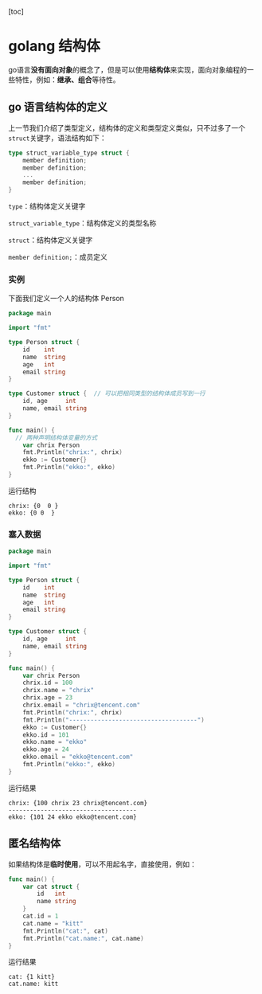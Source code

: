 [toc]



# golang 结构体

go语言**没有面向对象**的概念了，但是可以使用**结构体**来实现，面向对象编程的一些特性，例如：**继承、组合**等待性。



## go 语言结构体的定义

上一节我们介绍了类型定义，结构体的定义和类型定义类似，只不过多了一个`struct`关键字，语法结构如下：

```go
type struct_variable_type struct {
  	member definition;
  	member definition;
  	...
  	member definition;
}
```

`type`：结构体定义关键字

`struct_variable_type`：结构体定义的类型名称

`struct`：结构体定义关键字

`member definition;`：成员定义

### **实例**

下面我们定义一个人的结构体 Person

```go
package main

import "fmt"

type Person struct {
	id    int
	name  string
	age   int
	email string
}

type Customer struct {  // 可以把相同类型的结构体成员写到一行
	id, age     int
	name, email string
}

func main() {
  // 两种声明结构体变量的方式
	var chrix Person
	fmt.Println("chrix:", chrix)
	ekko := Customer{}
	fmt.Println("ekko:", ekko)
}

```

运行结构

```
chrix: {0  0 }
ekko: {0 0  }
```



### **塞入数据**

```go
package main

import "fmt"

type Person struct {
	id    int
	name  string
	age   int
	email string
}

type Customer struct {
	id, age     int
	name, email string
}

func main() {
	var chrix Person
	chrix.id = 100
	chrix.name = "chrix"
	chrix.age = 23
	chrix.email = "chrix@tencent.com"
	fmt.Println("chrix:", chrix)
	fmt.Println("------------------------------------")
	ekko := Customer{}
	ekko.id = 101
	ekko.name = "ekko"
	ekko.age = 24
	ekko.email = "ekko@tencent.com"
	fmt.Println("ekko:", ekko)
}

```

运行结果

```
chrix: {100 chrix 23 chrix@tencent.com}
------------------------------------
ekko: {101 24 ekko ekko@tencent.com}
```



## 匿名结构体

如果结构体是**临时使用**，可以不用起名字，直接使用，例如：

```go
func main() {
	var cat struct {
		id   int
		name string
	}
	cat.id = 1
	cat.name = "kitt"
	fmt.Println("cat:", cat)
	fmt.Println("cat.name:", cat.name)
}
```

运行结果

```
cat: {1 kitt}
cat.name: kitt
```


